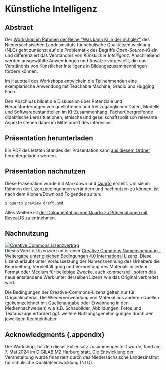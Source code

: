 # Künstliche Intelligenz

## Abstract

Der [Workshop im Rahmen der Reihe "Was kann KI in der Schule?"](https://axel-duerkop.de/talk/2025-05-07-nlq-was-kann-ki-in-der-schule/) des Niedersächsischen Landesinsituts für schulische Qualitätsentwicklung (NLQ) geht zunächst auf die Problematik des Begriffs *Open-Source-KI* ein und differenziert das Verständnis von *Künstlicher Intelligenz*. Anschließend werden ausgewählte Anwendungen und Ansätze vorgestellt, die das Verständnis von Künstlicher Intelligenz in Bildungszusammenhängen fördern können. 

Im Hauptteil des Workshops entwickeln die Teilnehmenden eine exemplarische Anwendung mit Teachable Machine, Gradio und Hugging Face. 

Den Abschluss bildet die Diskussion über Potenziale und Herausforderungen von quelloffenen und frei zugänglichen Daten, Modelle und Softwarebestandteilen im KI-Zusammenhang. Fächerübergreifende didaktische Lernsituationen, ethische und gesellschaftspolitisch relevante Aspekte stehen dabei im Mittelpunkt des Interesses.

## Präsentation herunterladen

Ein PDF des letzten Standes der Präsentation kann [aus diesem Ordner](build/) heruntergeladen werden.

## Präsentation nachnutzen

Diese Präsenation wurde mit Markdown und [Quarto](https://quarto.org/) erstellt. Um sie im Rahmen der Lizenzbedingungen verändern und nachnutzen zu können, ist nach dem Klonen/Download Folgendes zu tun:

    $ quarto preview draft.qmd

Alles Weitere ist [der Dokumentation von Quarto zu Präsenationen mit RevealJS](https://quarto.org/docs/presentations/revealjs/) zu entnehmen.

## Nachnutzung

<a rel="license" href="http://creativecommons.org/licenses/by-sa/4.0/"><img alt="Creative Commons Lizenzvertrag" style="border-width:0" src="https://i.creativecommons.org/l/by-sa/4.0/88x31.png" /></a><br />Dieses Werk ist lizenziert unter einer <a rel="license" href="http://creativecommons.org/licenses/by-sa/4.0/">Creative Commons Namensnennung - Weitergabe unter gleichen Bedingungen 4.0 International Lizenz</a>. Diese Lizenz erlaubt unter Voraussetzung der Namensnennung des Urhebers die Bearbeitung, Vervielfältigung und Verbreitung des Materials in jedem Format oder Medium für beliebige Zwecke, auch kommerziell, sofern das neue entstandene Werk unter derselben Lizenz wie das Original verbreitet wird.

Die Bedingungen der Creative-Commons-Lizenz gelten nur für Originalmaterial. Die Wiederverwendung von Material aus anderen Quellen (gekennzeichnet mit Quellenangabe oder Erwähnung in den Mediennachweisen) wie z.B. Schaubilder, Abbildungen, Fotos und Textauszüge erfordert ggf. weitere Nutzungsgenehmigungen durch den jeweiligen Rechteinhaber.

## Acknowledgments {.appendix}

Der Workshop, für den dieser Foliensatz zusammengestellt wurde, fand am 7. Mai 2024 im DIGILAB MZ Harburg statt. Die Entwicklung der Veranstaltung wurde finanziert durch das Niedersächsische Landesinstitut für schulische Qualitätsentwicklung (NLQ).